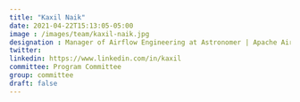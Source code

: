 ```yaml
---
title: "Kaxil Naik"
date: 2021-04-22T15:13:05-05:00
image : /images/team/kaxil-naik.jpg
designation : Manager of Airflow Engineering at Astronomer | Apache Airflow PMC Member & Core Committer
twitter:
linkedin: https://www.linkedin.com/in/kaxil
committee: Program Committee
group: committee
draft: false
---
```


